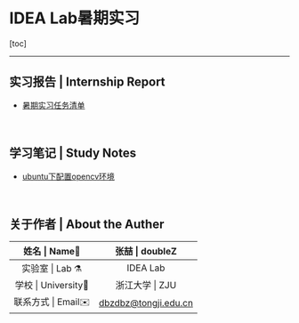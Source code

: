 # IDEA Lab暑期实习

[toc]

------

## 实习报告 | Internship Report

- [暑期实习任务清单](https://github.com/doubleZ0108/IDEA-Lab-Summer-Camp/blob/master/doc/暑期实习任务清单.md)

<br/>

## 学习笔记 | Study Notes

- [ubuntu下配置opencv环境](https://github.com/doubleZ0108/IDEA-Lab-Summer-Camp/blob/master/doc/ubuntu下配置opencv环境.md)



<br/>

## 关于作者 | About the Auther

|    姓名 \| Name👤    |                   张喆 \| doubleZ                   |
| :-----------------: | :-------------------------------------------------: |
|   实验室 \| Lab ⚗️   |                      IDEA Lab                       |
| 学校 \| University🏫 |                   浙江大学 \| ZJU                   |
| 联系方式 \| Email✉️  | [dbzdbz@tongji.edu.cn](mailto:dbzdbz@tongji.edu.cn) |